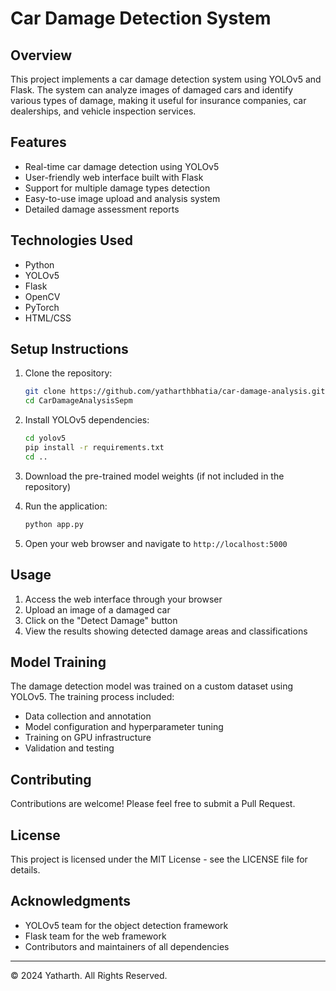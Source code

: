 # Car Damage Detection System

## Overview

This project implements a car damage detection system using YOLOv5 and Flask. The system can analyze images of damaged cars and identify various types of damage, making it useful for insurance companies, car dealerships, and vehicle inspection services.

## Features

- Real-time car damage detection using YOLOv5
- User-friendly web interface built with Flask
- Support for multiple damage types detection
- Easy-to-use image upload and analysis system
- Detailed damage assessment reports

## Technologies Used

- Python
- YOLOv5
- Flask
- OpenCV
- PyTorch
- HTML/CSS

## Setup Instructions

1. Clone the repository:
   ```bash
   git clone https://github.com/yatharthbhatia/car-damage-analysis.git
   cd CarDamageAnalysisSepm
   ```

2. Install YOLOv5 dependencies:
   ```bash
   cd yolov5
   pip install -r requirements.txt
   cd ..
   ```

3. Download the pre-trained model weights (if not included in the repository)

4. Run the application:
   ```bash
   python app.py
   ```

5. Open your web browser and navigate to `http://localhost:5000`

## Usage

1. Access the web interface through your browser
2. Upload an image of a damaged car
3. Click on the "Detect Damage" button
4. View the results showing detected damage areas and classifications

## Model Training

The damage detection model was trained on a custom dataset using YOLOv5. The training process included:
- Data collection and annotation
- Model configuration and hyperparameter tuning
- Training on GPU infrastructure
- Validation and testing

## Contributing

Contributions are welcome! Please feel free to submit a Pull Request.

## License

This project is licensed under the MIT License - see the LICENSE file for details.

## Acknowledgments

- YOLOv5 team for the object detection framework
- Flask team for the web framework
- Contributors and maintainers of all dependencies

---
© 2024 Yatharth. All Rights Reserved.